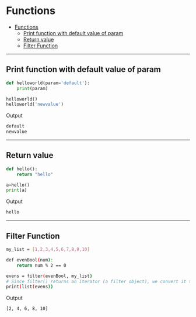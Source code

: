 # Functions

- [Functions](#functions)
  - [Print function with default value of param](#print-function-with-default-value-of-param)
  - [Return value](#return-value)
  - [Filter Function](#filter-function)

---

## Print function with default value of param

```python
def helloworld(param='default'):
    print(param)

helloworld()
helloworld('newvalue')
```

Output

```bash
default
newvalue
```

---

## Return value

```python
def hello():
    return "hello"

a=hello()
print(a)
```

Output

```bash
hello
```

---

## Filter Function

```bash
my_list = [1,2,3,4,5,6,7,8,9,10]

def evenBool(num):
    return num % 2 == 0

evens = filter(evenBool, my_list)
# Since filter() returns an iterator (a filter object), we convert it to a list using list().
print(list(evens))
```

Output

```bash
[2, 4, 6, 8, 10]
```

